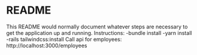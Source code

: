 # README

This README would normally document whatever steps are necessary to get the
application up and running.
Instructions:
-bundle install
-yarn install
-rails tailwindcss:install
Call api for employees:
http://localhost:3000/employees
